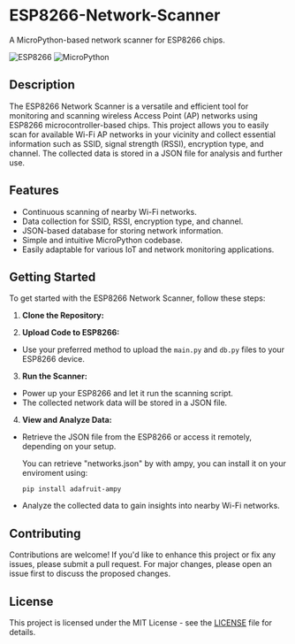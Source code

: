 # ESP8266-Network-Scanner
A MicroPython-based network scanner for ESP8266 chips.

![ESP8266](https://img.shields.io/badge/Platform-ESP8266-blue)
![MicroPython](https://img.shields.io/badge/Language-MicroPython-green)

## Description

The ESP8266 Network Scanner is a versatile and efficient tool for monitoring and scanning wireless Access Point (AP) networks using ESP8266 microcontroller-based chips. This project allows you to easily scan for available Wi-Fi AP networks in your vicinity and collect essential information such as SSID, signal strength (RSSI), encryption type, and channel. The collected data is stored in a JSON file for analysis and further use.

## Features

- Continuous scanning of nearby Wi-Fi networks.
- Data collection for SSID, RSSI, encryption type, and channel.
- JSON-based database for storing network information.
- Simple and intuitive MicroPython codebase.
- Easily adaptable for various IoT and network monitoring applications.

## Getting Started

To get started with the ESP8266 Network Scanner, follow these steps:

1. **Clone the Repository:**

2. **Upload Code to ESP8266:**
- Use your preferred method to upload the `main.py` and `db.py` files to your ESP8266 device.

3. **Run the Scanner:**
- Power up your ESP8266 and let it run the scanning script.
- The collected network data will be stored in a JSON file.

4. **View and Analyze Data:**
- Retrieve the JSON file from the ESP8266 or access it remotely, depending on your setup.

  You can retrieve "networks.json" by with ampy, you can install it on your enviroment using:
  ```
  pip install adafruit-ampy
  ```
- Analyze the collected data to gain insights into nearby Wi-Fi networks.

## Contributing

Contributions are welcome! If you'd like to enhance this project or fix any issues, please submit a pull request. For major changes, please open an issue first to discuss the proposed changes.

## License

This project is licensed under the MIT License - see the [LICENSE](LICENSE) file for details.

